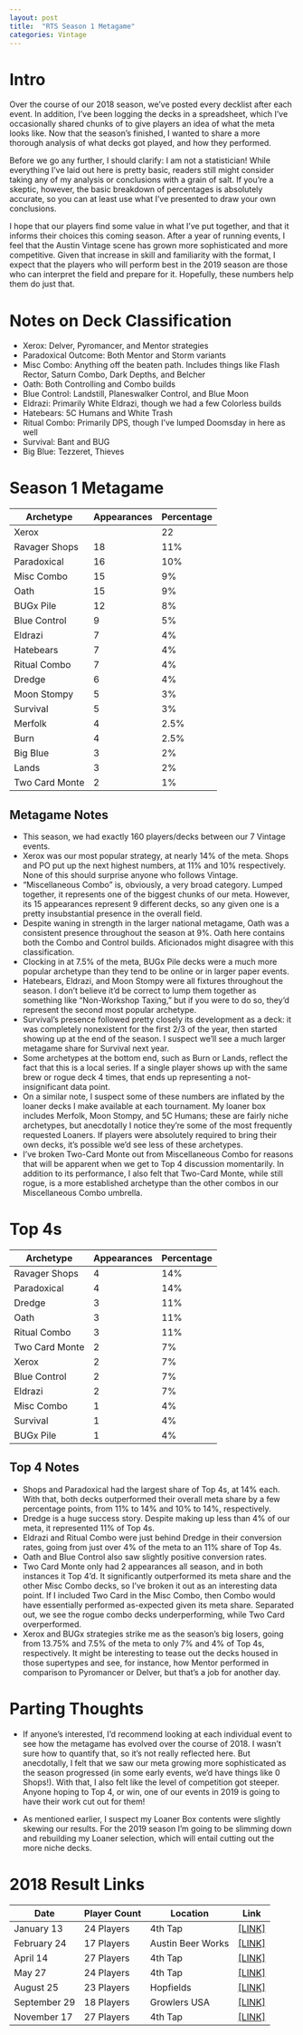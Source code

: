 ```yaml
---
layout: post
title:  "RTS Season 1 Metagame"
categories: Vintage
---
```



# Intro

Over the course of our 2018 season, we’ve posted every decklist after each event. In addition, I’ve been logging the decks in a spreadsheet, which I’ve occasionally shared chunks of to give players an idea of what the meta looks like. Now that the season’s finished, I wanted to share a more thorough analysis of what decks got played, and how they performed.

Before we go any further, I should clarify: I am not a statistician! While everything I’ve laid out here is pretty basic, readers still might consider taking any of my analysis or conclusions with a grain of salt. If you’re a skeptic, however, the basic breakdown of percentages is absolutely accurate, so you can at least use what I’ve presented to draw your own conclusions.

I hope that our players find some value in what I’ve put together, and that it informs their choices this coming season. After a year of running events, I feel that the Austin Vintage scene has grown more sophisticated and more competitive. Given that increase in skill and familiarity with the format, I expect that the players who will perform best in the 2019 season are those who can interpret the field and prepare for it. Hopefully, these numbers help them do just that.

# Notes on Deck Classification

* Xerox: Delver, Pyromancer, and Mentor strategies
* Paradoxical Outcome: Both  Mentor and Storm variants
* Misc Combo: Anything off the beaten path. Includes things like Flash Rector, Saturn Combo, Dark Depths, and Belcher
* Oath: Both Controlling and Combo builds
* Blue Control: Landstill, Planeswalker Control, and Blue Moon
* Eldrazi: Primarily White Eldrazi, though we had a few Colorless builds
* Hatebears: 5C Humans and White Trash
* Ritual Combo: Primarily DPS, though I’ve lumped Doomsday in here as well
* Survival: Bant and BUG
* Big Blue: Tezzeret, Thieves

# Season 1 Metagame

| Archetype | Appearances | Percentage |
|-|-|-|
| Xerox | | 22 | 13% |
| Ravager Shops | 18 | 11% |
| Paradoxical | 16 | 10% |
| Misc Combo | 15 | 9% |
| Oath | 15 | 9% |
| BUGx Pile | 12 | 8% |
| Blue Control | 9 | 5% |
| Eldrazi | 7 | 4% |
| Hatebears | 7 | 4% |
| Ritual Combo | 7 | 4% |
| Dredge | 6 | 4% |
| Moon Stompy | 5 | 3% |
| Survival | 5 | 3% |
| Merfolk | 4 | 2.5% |
| Burn | 4 | 2.5% |
| Big Blue | 3 | 2% |
| Lands | 3 | 2% |
| Two Card Monte | 2 | 1% |


##  Metagame Notes

* This season, we had exactly 160 players/decks between our 7 Vintage events.
* Xerox was our most popular strategy, at nearly 14% of the meta. Shops and PO put up the next highest numbers, at 11% and 10% respectively. None of this should surprise anyone who follows Vintage.
* “Miscellaneous Combo” is, obviously, a very broad category. Lumped together, it represents one of the biggest chunks of our meta. However, its 15 appearances represent 9 different decks, so any given one is a pretty insubstantial presence in the overall field.
* Despite waning in strength in the larger national metagame, Oath was a consistent presence throughout the season at 9%. Oath here contains both the Combo and Control builds. Aficionados might disagree with this classification.
* Clocking in at 7.5% of the meta, BUGx Pile decks were a much more popular archetype than they tend to be online or in larger paper events.
* Hatebears, Eldrazi, and Moon Stompy were all fixtures throughout the season. I don’t believe it’d be correct to lump them together as something like “Non-Workshop Taxing,” but if you were to do so, they’d represent the second most popular archetype.
* Survival’s presence followed pretty closely its development as a deck: it was completely nonexistent for the first 2/3 of the year, then started showing up at the end of the season. I suspect we’ll see a much larger metagame share for Survival next year.
* Some archetypes at the bottom end, such as Burn or Lands, reflect the fact that this is a local series. If a single player shows up with the same brew or rogue deck 4 times, that ends up representing a not-insignificant data point.
* On a similar note, I suspect some of these numbers are inflated by the loaner decks I make available at each tournament. My loaner box includes Merfolk, Moon Stompy, and 5C Humans; these are fairly niche archetypes, but anecdotally I notice they’re some of the most frequently requested Loaners. If players were absolutely required to bring their own decks, it’s possible we’d see less of these archetypes.
* I’ve broken Two-Card Monte out from Miscellaneous Combo for reasons that will be apparent when we get to Top 4 discussion momentarily. In addition to its performance, I also felt that Two-Card Monte, while still rogue, is a more established archetype than the other combos in our Miscellaneous Combo umbrella.

# Top 4s

| Archetype | Appearances | Percentage |
|-|-|-|
| Ravager Shops | 4 | 14% |
| Paradoxical | 4 | 14% |
| Dredge | 3 | 11% |
| Oath | 3 | 11% |
| Ritual Combo | 3 | 11% |
| Two Card Monte | 2 | 7% |
| Xerox | 2 | 7% |
| Blue Control | 2 | 7% |
| Eldrazi | 2 | 7% |
| Misc Combo  | 1 | 4% |
| Survival | 1 | 4% |
| BUGx Pile | 1 | 4% |

##  Top 4 Notes

* Shops and Paradoxical had the largest share of Top 4s, at 14% each. With that, both decks outperformed their overall meta share by a few percentage points, from 11% to 14% and 10% to 14%, respectively.
* Dredge is a huge success story. Despite making up less than 4% of our meta, it represented 11% of Top 4s.
* Eldrazi and Ritual Combo were just behind Dredge in their conversion rates, going from just over 4% of the meta to an 11% share of Top 4s.
* Oath and Blue Control also saw slightly positive conversion rates.
* Two Card Monte only had 2 appearances all season, and in both instances it Top 4’d. It significantly outperformed its meta share and the other Misc Combo decks, so I’ve broken it out as an interesting data point. If I included Two Card in the Misc Combo, then Combo would have essentially performed as-expected given its meta share. Separated out, we see the rogue combo decks underperforming, while Two Card overperformed.
* Xerox and BUGx strategies strike me as the season’s big losers, going from 13.75% and 7.5% of the meta to only 7% and 4% of Top 4s, respectively. It might be interesting to tease out the decks housed in those supertypes and see, for instance, how Mentor performed in comparison to Pyromancer or Delver, but that’s a job for another day.

# Parting Thoughts

* If anyone’s interested, I’d recommend looking at each individual event to see how the metagame has evolved over the course of 2018. I wasn’t sure how to quantify that, so it’s not really reflected here. But anecdotally, I felt that we saw our meta growing more sophisticated as the season progressed (in some early events, we’d have things like 0 Shops!). With that, I also felt like the level of competition got steeper. Anyone hoping to Top 4, or win, one of our events in 2019 is going to have their work cut out for them!
-	As mentioned earlier, I suspect my Loaner Box contents were slightly skewing our results. For the 2019 season I’m going to be slimming down and rebuilding my Loaner selection, which will entail cutting out the more niche decks.

# 2018 Result Links

| Date | Player Count | Location | Link |
|-|-|-|-|
| January 13 | 24 Players | 4th Tap | [[LINK]](https://lonestarlhurgoyfs.com/2018-01-15-13-January-2018-Results/) |
| February 24 | 17 Players | Austin Beer Works| [[LINK]](https://lonestarlhurgoyfs.com/2018-02-27-24-February-2018-Results/) |
| April 14 | 27 Players | 4th Tap| [[LINK]](https://lonestarlhurgoyfs.com/2018-04-17-14-April-2018-Results/) |
| May 27 | 24 Players | 4th Tap| [[LINK]](https://lonestarlhurgoyfs.com/2018-05-31-27-May-2018-Results/) |
| August 25 | 23 Players | Hopfields| [[LINK]](https://lonestarlhurgoyfs.com/2018-09-05-25-August-2018-Results/) |
|September 29 | 18 Players | Growlers USA | [[LINK]](https://lonestarlhurgoyfs.com/2018-10-02-29-September-2018-Results/) |
| November 17 | 27 Players | 4th Tap| [[LINK]](https://lonestarlhurgoyfs.com/2018-11-19-17-November-2018-Results/) |
